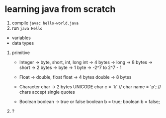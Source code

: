 # learning java from scratch

1. compile
`javac hello-world.java`
2. run
`java Hello`


- variables
- data types
1. primitive
    - Integer -> byte, short, int, long
        int -> 4 bytes -> 
        long -> 8 bytes ->
        short -> 2 bytes -> 
        byte -> 1 byte -> -2^7  to 2^7 - 1

    - Float -> double, float
        float -> 4 bytes
        double -> 8 bytes
    - Character
        char -> 2 bytes
        UNICODE
        char c = 'k' // char name = 'p'; // chars accept single quotes
    - Boolean
        boolean -> true or false
        boolean b = true;
        boolean b = false;
2. ?
